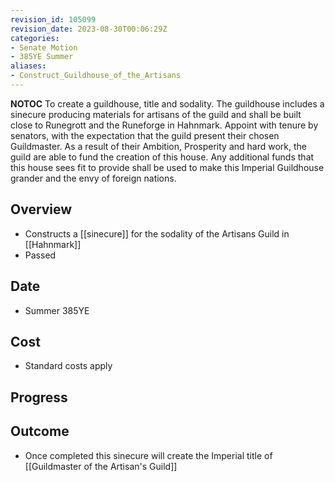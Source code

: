 ```yaml
---
revision_id: 105099
revision_date: 2023-08-30T00:06:29Z
categories:
- Senate Motion
- 385YE Summer
aliases:
- Construct_Guildhouse_of_the_Artisans
---
```



__NOTOC__
To create a guildhouse, title and sodality. The guildhouse includes a sinecure producing materials for artisans of the guild and shall be built close to Runegrott and the Runeforge in Hahnmark. Appoint with tenure by senators, with the expectation that the guild present their chosen Guildmaster. As a result of their Ambition, Prosperity and hard work, the guild are able to fund the creation of this house. Any additional funds that this house sees fit to provide shall be used to make this Imperial Guildhouse grander and the envy of foreign nations.
## Overview
* Constructs a [[sinecure]] for the sodality of the Artisans Guild in [[Hahnmark]]
* Passed
## Date
* Summer 385YE
## Cost
* Standard costs apply
## Progress

## Outcome
* Once completed this sinecure will create the Imperial title of [[Guildmaster of the Artisan's Guild]]